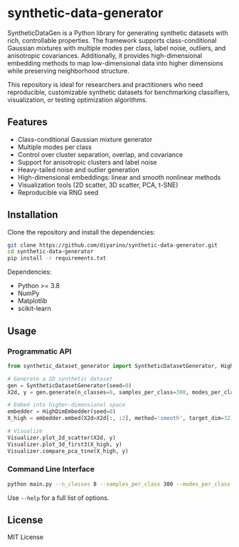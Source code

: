 # synthetic-data-generator

SyntheticDataGen is a Python library for generating synthetic datasets with rich, controllable properties. The framework supports class-conditional Gaussian mixtures with multiple modes per class, label noise, outliers, and anisotropic covariances. Additionally, it provides high-dimensional embedding methods to map low-dimensional data into higher dimensions while preserving neighborhood structure.

This repository is ideal for researchers and practitioners who need reproducible, customizable synthetic datasets for benchmarking classifiers, visualization, or testing optimization algorithms.

## Features

- Class-conditional Gaussian mixture generator
- Multiple modes per class
- Control over cluster separation, overlap, and covariance
- Support for anisotropic clusters and label noise
- Heavy-tailed noise and outlier generation
- High-dimensional embeddings: linear and smooth nonlinear methods
- Visualization tools (2D scatter, 3D scatter, PCA, t-SNE)
- Reproducible via RNG seed

## Installation

Clone the repository and install the dependencies:

```bash
git clone https://github.com/diyarino/synthetic-data-generator.git
cd synthetic-data-generator
pip install -r requirements.txt
````

Dependencies:

* Python >= 3.8
* NumPy
* Matplotlib
* scikit-learn

## Usage

### Programmatic API

```python
from synthetic_dataset_generator import SyntheticDatasetGenerator, HighDimEmbedder, Visualizer

# Generate a 2D synthetic dataset
gen = SyntheticDatasetGenerator(seed=0)
X2d, y = gen.generate(n_classes=8, samples_per_class=300, modes_per_class=2)

# Embed into higher-dimensional space
embedder = HighDimEmbedder(seed=0)
X_high = embedder.embed(X2d=X2d[:, :2], method='smooth', target_dim=32)

# Visualize
Visualizer.plot_2d_scatter(X2d, y)
Visualizer.plot_3d_first3(X_high, y)
Visualizer.compare_pca_tsne(X_high, y)
```

### Command Line Interface

```bash
python main.py --n_classes 8 --samples_per_class 300 --modes_per_class 2 --radius 3.0 --embed_method smooth --target_dim 32
```

Use `--help` for a full list of options.

## License

MIT License


